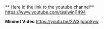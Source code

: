** Here id the link to the youtube channel**
https://www.youtube.com/@alwinj1494


**Mininet Video**
https://youtu.be/2W3jIpbpSyw
